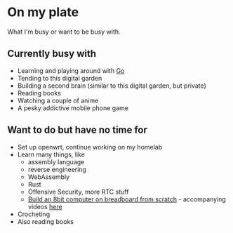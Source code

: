 # On my plate

What I'm busy or want to be busy with.

## Currently busy with

- Learning and playing around with [Go](../programming/go/go.md)
- Tending to this digital garden
- Building a second brain (similar to this digital garden, but private)
- Reading books
- Watching a couple of anime
- A pesky addictive mobile phone game

## Want to do but have no time for

- Set up openwrt, continue working on my homelab
- Learn many things, like
    - assembly language
    - reverse engineering
    - WebAssembly
    - Rust
    - Offensive Security, more RTC stuff
    - [Build an 8bit computer on breadboard from scratch](https://eater.net/8bit/kits) - accompanying videos [here](https://www.youtube.com/watch?v=LnzuMJLZRdU&list=PLowKtXNTBypFbtuVMUVXNR0z1mu7dp7eH)
- Crocheting
- Also reading books
